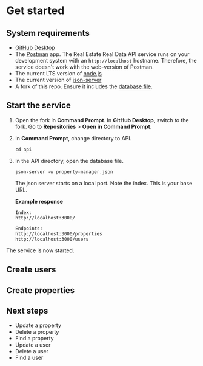 # Get started

## System requirements

* [GitHub Desktop](https://desktop.github.com/)
* The [Postman](https://www.postman.com/downloads/) app. The Real Estate Real Data API service runs on your development system with an `http://localhost` hostname. Therefore, the service doesn't work with the web-version of Postman.
* The current LTS version of [node.js](https://nodejs.org/en/)
* The current version of [json-server](https://www.npmjs.com/package/json-server)
* A fork of this repo. Ensure it includes the [database file](/api/property-manager.json).

## Start the service

1. Open the fork in **Command Prompt**. In **GitHub Desktop**, switch to the fork. Go to **Repositories** > **Open in Command Prompt**.

2. In **Command Prompt**, change directory to API.
    
    ```cli
    cd api
    ```

3. In the API directory, open the database file.

    ```cli
    json-server -w property-manager.json
    ```

    The json server starts on a local port. Note the index. This is your base URL.

    **Example response**
    ```cli
    Index:
    http://localhost:3000/

    Endpoints:
    http://localhost:3000/properties
    http://localhost:3000/users
    ```
The service is now started.

## Create users

## Create properties

## Next steps

* Update a property
* Delete a property
* Find a property
* Update a user
* Delete a user
* Find a user